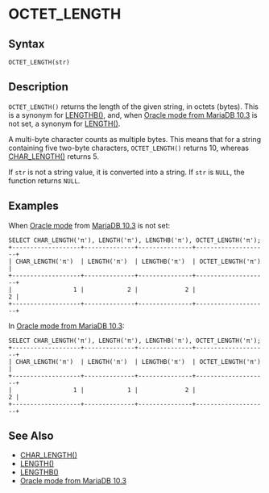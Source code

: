 
# OCTET_LENGTH

## Syntax


```
OCTET_LENGTH(str)
```

## Description


`OCTET_LENGTH()` returns the length of the given string, in octets (bytes). This is a synonym for [LENGTHB()](lengthb.md), and, when [Oracle mode from MariaDB 10.3](../../../../../../release-notes/mariadb-community-server/compatibility-and-differences/sql_modeoracle.md#functions) is not set, a synonym for [LENGTH()](lengthb.md).


A multi-byte character counts as multiple bytes. This means that for a string containing five two-byte characters, `OCTET_LENGTH()` returns 10, whereas [CHAR_LENGTH()](char_length.md) returns 5.


If `str` is not a string value, it is converted into a string. If `str` is `NULL`, the function returns `NULL`.


## Examples


When [Oracle mode](../../../../../../release-notes/mariadb-community-server/compatibility-and-differences/sql_modeoracle.md) from [MariaDB 10.3](../../../../../../release-notes/mariadb-community-server/what-is-mariadb-103.md) is not set:


```
SELECT CHAR_LENGTH('π'), LENGTH('π'), LENGTHB('π'), OCTET_LENGTH('π');
+-------------------+--------------+---------------+--------------------+
| CHAR_LENGTH('π')  | LENGTH('π')  | LENGTHB('π')  | OCTET_LENGTH('π')  |
+-------------------+--------------+---------------+--------------------+
|                 1 |            2 |             2 |                  2 |
+-------------------+--------------+---------------+--------------------+
```

In [Oracle mode from MariaDB 10.3](../../../../../../release-notes/mariadb-community-server/compatibility-and-differences/sql_modeoracle.md#functions):


```
SELECT CHAR_LENGTH('π'), LENGTH('π'), LENGTHB('π'), OCTET_LENGTH('π');
+-------------------+--------------+---------------+--------------------+
| CHAR_LENGTH('π')  | LENGTH('π')  | LENGTHB('π')  | OCTET_LENGTH('π')  |
+-------------------+--------------+---------------+--------------------+
|                 1 |            1 |             2 |                  2 |
+-------------------+--------------+---------------+--------------------+
```

## See Also


* [CHAR_LENGTH()](char_length.md)
* [LENGTH()](lengthb.md)
* [LENGTHB()](lengthb.md)
* [Oracle mode from MariaDB 10.3](../../../../../../release-notes/mariadb-community-server/compatibility-and-differences/sql_modeoracle.md)


